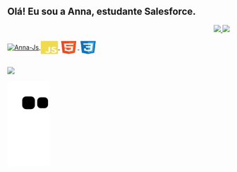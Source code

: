## Olá! Eu sou a Anna, estudante Salesforce.
<div align="right">
  <a href="https://github.com/Annakaroliny">
  <img height="170em"  src="https://github-readme-stats.vercel.app/api?username=Annakaroliny&show_icons=true&theme=dracula&include_all_commits=true&count_private=true"/> 
  <img height="170em"  src="https://github-readme-stats.vercel.app/api/top-langs/?username=Annakaroliny&layout=compact&langs_count=7&theme=dracula"/>
</div>
  <div style="display: inline_block"><br>
  <img align="center" alt="Anna-Js" height="50" width="60" src="https://cdn.jsdelivr.net/gh/devicons/devicon/icons/salesforce/salesforce-original.svg">       
  <img align="center" alt="Anna-Js" height="30" width="40" src="https://raw.githubusercontent.com/devicons/devicon/master/icons/javascript/javascript-plain.svg">
  <img align="center" alt="Anna-HTML" height="30" width="40" src="https://raw.githubusercontent.com/devicons/devicon/master/icons/html5/html5-original.svg">
  <img align="center" alt="Anna-CSS" height="30" width="40" src="https://raw.githubusercontent.com/devicons/devicon/master/icons/css3/css3-original.svg">
  
  
</div>
  
  ##
 
<div> 

  <a href="https://www.linkedin.com/in/anna-karoliny-devsalesforce/" target="_blank"><img src="https://img.shields.io/badge/-LinkedIn-%230077B5?style=for-the-badge&logo=linkedin&logoColor=white" target="_blank"></a> 
 
  ![Snake animation](https://github.com/Annakaroliny/Annakaroliny/blob/output/github-contribution-grid-snake.svg)
 
</div>

